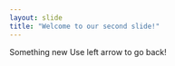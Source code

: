 ```yaml
---
layout: slide
title: "Welcome to our second slide!"
---
```

Something new
Use left arrow to go back!
